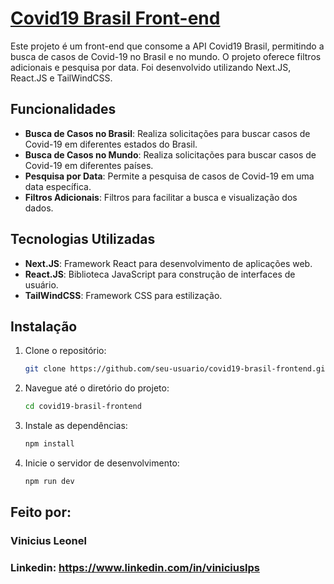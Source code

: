 # [Covid19 Brasil Front-end](https://viniciusleonel-dev-covid-api.vercel.app/)

Este projeto é um front-end que consome a API Covid19 Brasil, permitindo a busca de casos de Covid-19 no Brasil e no mundo. O projeto oferece filtros adicionais e pesquisa por data. Foi desenvolvido utilizando Next.JS, React.JS e TailWindCSS.



## Funcionalidades

- **Busca de Casos no Brasil**: Realiza solicitações para buscar casos de Covid-19 em diferentes estados do Brasil.
- **Busca de Casos no Mundo**: Realiza solicitações para buscar casos de Covid-19 em diferentes países.
- **Pesquisa por Data**: Permite a pesquisa de casos de Covid-19 em uma data específica.
- **Filtros Adicionais**: Filtros para facilitar a busca e visualização dos dados.

## Tecnologias Utilizadas

- **Next.JS**: Framework React para desenvolvimento de aplicações web.
- **React.JS**: Biblioteca JavaScript para construção de interfaces de usuário.
- **TailWindCSS**: Framework CSS para estilização.


## Instalação

1. Clone o repositório:
   ```bash
   git clone https://github.com/seu-usuario/covid19-brasil-frontend.git
   ```
2. Navegue até o diretório do projeto:
   ```bash
   cd covid19-brasil-frontend
   ```
3. Instale as dependências:
   ```bash
   npm install
   ```
4. Inicie o servidor de desenvolvimento:
   ```bash
   npm run dev
   ```

## Feito por:

### Vinicius Leonel

### Linkedin: https://www.linkedin.com/in/viniciuslps